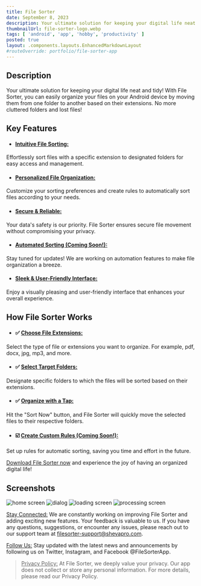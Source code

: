 ```yaml
---
title: File Sorter
date: September 8, 2023
description: Your ultimate solution for keeping your digital life neat and tidy! With File Sorter, you can easily organize your files on your Android device by moving them from one folder to another based on their extensions. No more cluttered folders and lost files!
thumbnailUrl: file-sorter-logo.webp
tags: [ 'android', 'app', 'hobby', 'productivity' ]
posted: true
layout: .components.layouts.EnhancedMarkdownLayout
#routeOverride: portfolio/file-sorter-app
---
```


## Description 

Your ultimate solution for keeping your digital life neat and tidy! With File Sorter, you can easily organize your files on your Android device by moving them from one folder to another based on their extensions. No more cluttered folders and lost files!

## Key Features


* #### <u>Intuitive File Sorting:</u>
Effortlessly sort files with a specific extension to designated folders for easy access and management.

* #### <u>Personalized File Organization:</u>
 Customize your sorting preferences and create rules to automatically sort files according to your needs.

* #### <u>Secure & Reliable:</u>
 Your data's safety is our priority. File Sorter ensures secure file movement without compromising your privacy.

* #### <u>Automated Sorting (Coming Soon!):</u>
 Stay tuned for updates! We are working on automation features to make file organization a breeze.

* #### <u>Sleek & User-Friendly Interface:</u>
Enjoy a visually pleasing and user-friendly interface that enhances your overall experience.


## How File Sorter Works


* #### ✅ <u>Choose File Extensions:</u>
 Select the type of file or extensions you want to organize. For example, pdf, docx, jpg, mp3, and more.

* #### ✅ <u>Select Target Folders:</u>
 Designate specific folders to which the files will be sorted based on their extensions.

* #### ✅ <u>Organize with a Tap:</u>
Hit the "Sort Now" button, and File Sorter will quickly move the selected files to their respective folders.

* #### ☑️ <u>Create Custom Rules (Coming Soon!):</u>
Set up rules for automatic sorting, saving you time and effort in the future.

[Download File Sorter now](https://play.google.com/store/apps/details?id=com.shevapro.filesorter&hl=en_US) and experience the joy of having an organized digital life!


## Screenshots

<div class="screenshots-container">
<picture>
    <source media="(max-width: 600px)" srcset="/assets/images/portfolio/fs_home-m.webp">
    <source media="(min-width: 601px)" srcset="/assets/images/portfolio/fs_home.webp">
    <img aria-hidden="true" loading="lazy" decoding="async" src="/assets/images/portfolio/fs_home.png" alt="home screen" title="file sorter home screen"/>
</picture>
<picture>
    <source media="(max-width: 600px)" srcset="/assets/images/portfolio/fs_add-m.webp">
    <source media="(min-width: 601px)" srcset="/assets/images/portfolio/fs_add.webp">
    <img aria-hidden="true" loading="lazy" decoding="async" src="/assets/images/portfolio/fs_add.png" alt="dialog" title="file sorter add dialog"/>
</picture>
<picture>
    <source media="(max-width: 600px)" srcset="/assets/images/portfolio/fs_loading-m.webp">
    <source media="(min-width: 601px)" srcset="/assets/images/portfolio/fs_loading.webp">
    <img aria-hidden="true" loading="lazy" decoding="async" src="/assets/images/portfolio/fs_loading.png" alt="loading screen" title="file sorter loading screen"/>
</picture>
<picture>
    <source media="(max-width: 600px)" srcset="/assets/images/portfolio/fs_demo_file_move-m.webp">
    <source media="(min-width: 601px)" srcset="/assets/images/portfolio/fs_demo_file_move.webp">
    <img aria-hidden="true" loading="lazy" decoding="async" src="/assets/images/portfolio/fs_demo_file_move.png" alt="processing screen" title="file sorter processing file screen"/>
</picture>
</div>

<u>Stay Connected:</u>
We are constantly working on improving File Sorter and adding exciting new features. Your feedback is valuable to us. If you have any questions, suggestions, or encounter any issues, please reach out to our support team at filesorter-support@shevapro.com.

<u>Follow Us:</u>
Stay updated with the latest news and announcements by following us on Twitter, Instagram, and Facebook @FileSorterApp.

> <u>Privacy Policy:</u>
> At File Sorter, we deeply value your privacy. Our app does not collect or store any personal information. For more details, please read our Privacy Policy.

